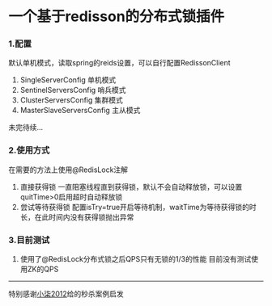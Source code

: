 # 一个基于redisson的分布式锁插件
### 1.配置
默认单机模式，读取spring的reids设置，可以自行配置RedissonClient 
1. SingleServerConfig 单机模式
2. SentinelServersConfig 哨兵模式
3. ClusterServersConfig 集群模式
4. MasterSlaveServersConfig 主从模式

未完待续...
### 2.使用方式
在需要的方法上使用@RedisLock注解
1. 直接获得锁
    一直阻塞线程直到获得锁，默认不会自动释放锁，可以设置quitTime>0启用超时自动释放锁
2. 尝试等待获得锁
    配置isTry=true开启等待机制，waitTime为等待获得锁的时长，在此时间内没有获得锁抛出异常
### 3.目前测试
1. 使用了@RedisLock分布式锁之后QPS只有无锁的1/3的性能 目前没有测试使用ZK的QPS

---

特别感谢[小柒2012](https://gitee.com/52itstyle/spring-boot-seckill)给的秒杀案例启发

